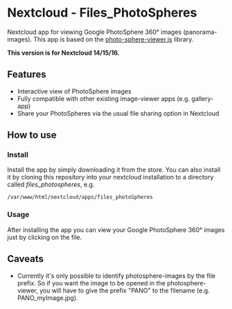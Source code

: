 # Nextcloud - Files_PhotoSpheres

Nextcloud app for viewing Google PhotoSphere 360° images (panorama-images). This app is based on 
the [photo-sphere-viewer.js](https://photo-sphere-viewer.js.org/) library.

**This version is for Nextcloud 14/15/16.**

## Features
* Interactive view of PhotoSphere images
* Fully compatible with other existing image-viewer apps (e.g. gallery-app)
* Share your PhotoSpheres via the usual file sharing option in Nextcloud

## How to use
### Install
Install the app by simply downloading it from the store. You can also install it by cloning this repository into your nextcloud installation to a directory called *files_photospheres*, e.g.

    /var/www/html/nextcloud/apps/files_photoSpheres 

### Usage
After installing the app you can view your Google PhotoSphere 360° images just by clicking on the file.

## Caveats
* Currently it's only possible to identify photosphere-images by the file prefix. So if you want the image to be opened in the photosphere-viewer, you will have to give the prefix "PANO" to the filename (e.g. PANO_myImage.jpg).

